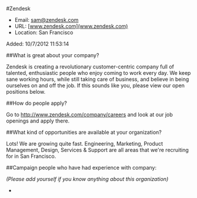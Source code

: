 
#Zendesk

* Email: [sam@zendesk.com](mailto:sam@zendesk.com)
* URL: [www.zendesk.com](www.zendesk.com)
* Location: San Francisco

Added: 10/7/2012 11:53:14

##What is great about your company?

Zendesk is creating a revolutionary customer-centric company full of talented, enthusiastic people who enjoy coming to work every day. We keep sane working hours, while still taking care of business, and believe in being ourselves on and off the job. If this sounds like you, please view our open positions below.

##How do people apply?

Go to http://www.zendesk.com/company/careers and look at our job openings and apply there.

##What kind of opportunities are available at your organization?

Lots! We are growing quite fast. Engineering, Marketing, Product Management, Design, Services & Support are all areas that we're recruiting for in San Francisco. 

##Campaign people who have had experience with company:

*(Please add yourself if you know anything about this organization)*

* 


    